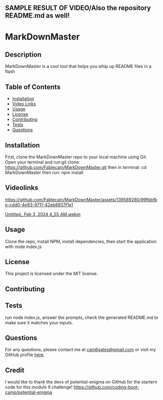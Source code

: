 ## SAMPLE RESULT OF VIDEO/Also the repository README.md as well!

# MarkDownMaster

## Description  
MarkDownMaster is a cool tool that helps you whip up README files in a flash

## Table of Contents
- [Installation](#installation)
- [Video Links](#Videolinks)
- [Usage](#usage)
- [License](#license)
- [Contributing](#contributing)
- [Tests](#tests)
- [Questions](#questions)

## Installation
First, clone the MarkDownMaster repo to your local machine using Git. Open your terminal and run:git clone https://github.com/Fablecain/MarkDownMaster.git then in terminal: cd MarkDownMaster then run: npm install

## Videolinks
https://github.com/Fablecain/MarkDownMaster/assets/139589280/99fbbfbe-cdd0-4e93-9711-42eb8837f1e1

[Untitled_ Feb 3, 2024 4_55 AM.webm](https://github.com/Fablecain/MarkDownMaster/assets/139589280/ee84b923-7912-4cc0-a95d-37102213fd1a)


## Usage
Clone the repo, install NPM, install dependencies, then start the application with node index.js

## License
This project is licensed under the MIT license.

## Contributing


## Tests
run node index.js, answer the prompts, check the generated README.md to make sure it matches your inputs.

## Questions
For any questions, please contact me at [cain6gates@gmail.com](mailto:cain6gates@gmail.com) or visit my GitHub profile [here](https://github.com/Fablecain).

## Credit
I would like to thank the devs of potential-enigma on GitHub for the startern code for this module 9 challenge!
https://github.com/coding-boot-camp/potential-enigma
